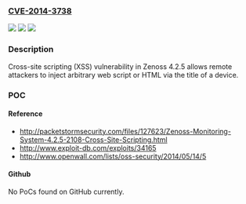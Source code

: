 ### [CVE-2014-3738](https://cve.mitre.org/cgi-bin/cvename.cgi?name=CVE-2014-3738)
![](https://img.shields.io/static/v1?label=Product&message=n%2Fa&color=blue)
![](https://img.shields.io/static/v1?label=Version&message=n%2Fa&color=blue)
![](https://img.shields.io/static/v1?label=Vulnerability&message=n%2Fa&color=brighgreen)

### Description

Cross-site scripting (XSS) vulnerability in Zenoss 4.2.5 allows remote attackers to inject arbitrary web script or HTML via the title of a device.

### POC

#### Reference
- http://packetstormsecurity.com/files/127623/Zenoss-Monitoring-System-4.2.5-2108-Cross-Site-Scripting.html
- http://www.exploit-db.com/exploits/34165
- http://www.openwall.com/lists/oss-security/2014/05/14/5

#### Github
No PoCs found on GitHub currently.

